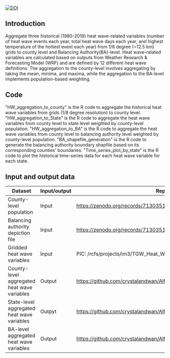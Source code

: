 [![DOI](https://zenodo.org/badge/265254045.svg)](https://zenodo.org/doi/10.5281/zenodo.10442485)

## Introduction
Aggregate three historical (1980-2019) heat wave-related variables (number of heat wave events each year, total heat wave days each year, and highest temperature of the hottest event each year) from 1/8 degree (~12.5 km) grids to county level and Balancing Authority(BA)-level. Heat wave-related variables are calculated based on outputs from Weather Research & Forecasting Model (WRF) and are defined by 12 different heat wave definitions. The aggregation to the county-level involves aggregating by taking the mean, minima, and maxima, while the aggregation to the BA-level implements population-based weighting.

## Code 
"HW_aggregation_to_county" is the R code to aggregate the historical heat wave variables from grids (1/8 degree resolution) to county level. "HW_aggregation_to_State" is the R code to aggregate the heat wave variables from county level to state level weighted by county-level population. "HW_aggregation_to_BA" is the R code to aggregate the heat wave variables from county level to balancing authority level weighted by county-level population. "BA_shapefile_generation" is the R code to generate the balancing authority boundary shapfile based on its corresponding counties' boundaries. "Time_series_plot_by_state" is the R code to plot the historical time-series data for each heat wave variable for each state. 

## Input and output data
|Dataset |Input/output |Repository link|
|------  |-----------  |-------------- |
|County-level population|Input |https://zenodo.org/records/7130351|
|Balancing authority depiction file|Input |https://zenodo.org/records/7130351|
|Gridded heat wave variables |Input|PIC: /rcfs/projects/im3/TGW_Heat_Waves|
|County-level aggregated heat wave variables|Output|https://github.com/crystalandwan/Alfred_2024_T.B.D/tree/main/data/County_level |
|State-level aggregated heat wave variables|Outpyt|https://github.com/crystalandwan/Alfred_2024_T.B.D/tree/main/data/State_level |
|BA-level aggregated heat wave variables|Output|https://github.com/crystalandwan/Alfred_2024_T.B.D/tree/main/data/BA_level|
